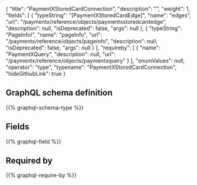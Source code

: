 {
  "title": "PaymentXStoredCardConnection",
  "description": "",
  "weight": 1,
  "fields": [
    {
      "typeString": "[PaymentXStoredCardEdge]",
      "name": "edges",
      "url": "/paymentx/reference/objects/paymentxstoredcardedge",
      "description": null,
      "isDeprecated": false,
      "args": null
    },
    {
      "typeString": "PageInfo!",
      "name": "pageInfo",
      "url": "/paymentx/reference/objects/pageinfo",
      "description": null,
      "isDeprecated": false,
      "args": null
    }
  ],
  "requireby": [
    {
      "name": "PaymentXQuery",
      "description": null,
      "url": "/paymentx/reference/objects/paymentxquery"
    }
  ],
  "enumValues": null,
  "operator": "type",
  "typename": "PaymentXStoredCardConnection",
  "hideGithubLink": true
}
## GraphQL schema definition

{{% graphql-schema-type %}}

## Fields

{{% graphql-field %}}

## Required by

{{% graphql-require-by %}}
